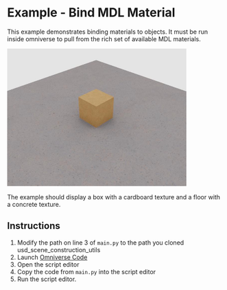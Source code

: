 # Example - Bind MDL Material

This example demonstrates binding materials to objects.  It must be run inside
omniverse to pull from the rich set of available MDL materials.

<img src="landing_graphic.jpg" height="320"/>

The example should display a box with a cardboard texture and a floor with
a concrete texture.

## Instructions

1. Modify the path on line 3 of ``main.py`` to the path you cloned usd_scene_construction_utils
2. Launch [Omniverse Code](https://developer.nvidia.com/omniverse/code-app)
3. Open the script editor
4. Copy the code from ``main.py`` into the script editor
5. Run the script editor.

